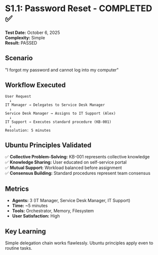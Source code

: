 # S1.1: Password Reset - COMPLETED ✅

**Test Date:** October 6, 2025  
**Complexity:** Simple  
**Result:** PASSED

## Scenario

"I forgot my password and cannot log into my computer"

## Workflow Executed

```
User Request
  ↓
IT Manager → Delegates to Service Desk Manager
  ↓
Service Desk Manager → Assigns to IT Support (Alex)
  ↓
IT Support → Executes standard procedure (KB-001)
  ↓
Resolution: 5 minutes
```

## Ubuntu Principles Validated

✅ **Collective Problem-Solving:** KB-001 represents collective knowledge  
✅ **Knowledge Sharing:** User educated on self-service portal  
✅ **Mutual Support:** Workload balanced before assignment  
✅ **Consensus Building:** Standard procedures represent team consensus

## Metrics

- **Agents:** 3 (IT Manager, Service Desk Manager, IT Support)
- **Time:** ~5 minutes
- **Tools:** Orchestrator, Memory, Filesystem
- **User Satisfaction:** High

## Key Learning

Simple delegation chain works flawlessly. Ubuntu principles apply even to routine tasks.
